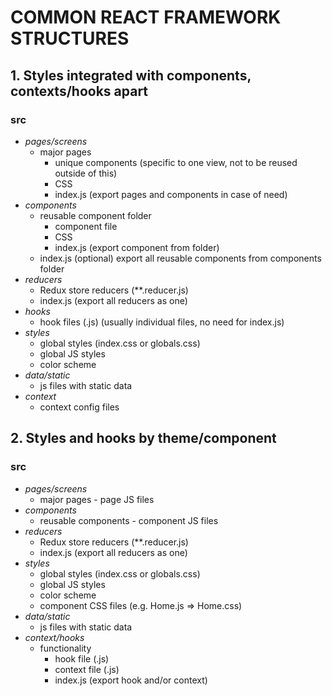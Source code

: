 # COMMON REACT FRAMEWORK STRUCTURES

## 1. Styles integrated with components, contexts/hooks apart
###   src
  - _pages/screens_
      - major pages
        - unique components (specific to one view, not to be reused outside of this)
        - CSS
        - index.js (export pages and components in case of need)
  - _components_ 
      - reusable component folder
        - component file
        - CSS
        - index.js (export component from folder)
      - index.js (optional) export all reusable components from components folder
  - _reducers_
      - Redux store reducers (**.reducer.js)
      - index.js (export all reducers as one)
  - _hooks_
      - hook files (.js) (usually individual files, no need for index.js)
  - _styles_
      - global styles (index.css or globals.css)
      - global JS styles
      - color scheme
  - _data/static_
      - js files with static data
  - _context_
      - context config files

## 2. Styles and hooks by theme/component
###   src
  - _pages/screens_
      - major pages - page JS files
  - _components_
      - reusable components - component JS files
  - _reducers_
      - Redux store reducers (**.reducer.js)
      - index.js (export all reducers as one)
  - _styles_
      - global styles (index.css or globals.css)
      - global JS styles
      - color scheme
      - component CSS files (e.g. Home.js => Home.css)
  - _data/static_
      - js files with static data
  - _context/hooks_
      - functionality
        - hook file (.js)
        - context file (.js)
        - index.js (export hook and/or context)